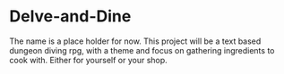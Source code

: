 # Delve-and-Dine
The name is a place holder for now. This project will be a text based dungeon diving rpg, with a theme and focus on gathering ingredients to cook with. Either for yourself or your shop.
